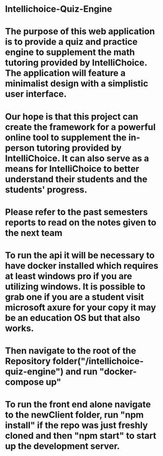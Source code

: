 # Intellichoice-Quiz-Engine

# The purpose of this web application is to provide a quiz and practice engine to supplement the math tutoring provided by IntelliChoice. The application will feature a minimalist design with a simplistic user interface.

# Our hope is that this project can create the framework for a powerful online tool to supplement the in-person tutoring provided by IntelliChoice. It can also serve as a means for IntelliChoice to better understand their students and the students' progress.

# Please refer to the past semesters reports to read on the notes given to the next team

# To run the api it will be necessary to have docker installed which requires at least windows pro if you are utilizing windows. It is possible to grab one if you are a student visit microsoft axure for your copy it may be an education OS but that also works.

# Then navigate to the root of the Repository folder("/intellichoice-quiz-engine") and run "docker-compose up"

# To run the front end alone navigate to the newClient folder, run "npm install" if the repo was just freshly cloned and then "npm start" to start up the development server.
